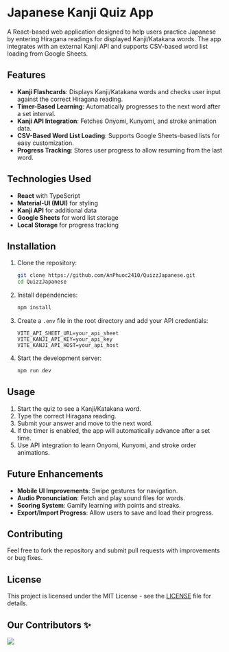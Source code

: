 # Japanese Kanji Quiz App

A React-based web application designed to help users practice Japanese by entering Hiragana readings for displayed Kanji/Katakana words. The app integrates with an external Kanji API and supports CSV-based word list loading from Google Sheets.

## Features

- **Kanji Flashcards**: Displays Kanji/Katakana words and checks user input against the correct Hiragana reading.
- **Timer-Based Learning**: Automatically progresses to the next word after a set interval.
- **Kanji API Integration**: Fetches Onyomi, Kunyomi, and stroke animation data.
- **CSV-Based Word List Loading**: Supports Google Sheets-based lists for easy customization.
- **Progress Tracking**: Stores user progress to allow resuming from the last word.

## Technologies Used

- **React** with TypeScript
- **Material-UI (MUI)** for styling
- **Kanji API** for additional data
- **Google Sheets** for word list storage
- **Local Storage** for progress tracking

## Installation

1. Clone the repository:
   ```sh
   git clone https://github.com/AnPhuoc2410/QuizzJapanese.git
   cd QuizzJapanese
   ```

2. Install dependencies:
   ```sh
   npm install
   ```

3. Create a `.env` file in the root directory and add your API credentials:
   ```env
   VITE_API_SHEET_URL=your_api_sheet
   VITE_KANJI_API_KEY=your_api_key
   VITE_KANJI_API_HOST=your_api_host
   ```

4. Start the development server:
   ```sh
   npm run dev
   ```

## Usage

1. Start the quiz to see a Kanji/Katakana word.
2. Type the correct Hiragana reading.
3. Submit your answer and move to the next word.
4. If the timer is enabled, the app will automatically advance after a set time.
5. Use API integration to learn Onyomi, Kunyomi, and stroke order animations.

## Future Enhancements

- **Mobile UI Improvements**: Swipe gestures for navigation.
- **Audio Pronunciation**: Fetch and play sound files for words.
- **Scoring System**: Gamify learning with points and streaks.
- **Export/Import Progress**: Allow users to save and load their progress.

## Contributing

Feel free to fork the repository and submit pull requests with improvements or bug fixes.

## License

This project is licensed under the MIT License - see the [LICENSE](LICENSE) file for details.

## Our Contributors ✨

<a href="https://github.com/AnPhuoc2410/QuizzJapanese/graphs/contributors">
  <img src="https://contrib.rocks/image?repo=AnPhuoc2410/QuizzJapanese" />
</a>


